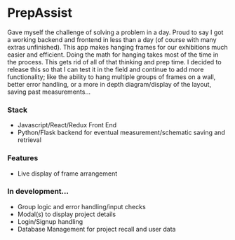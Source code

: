 # PrepAssist

Gave myself the challenge of solving a problem in a day. Proud to say I got a working backend and frontend in less than a day (of course with many extras unfinished). This app makes hanging frames for our exhibitions much easier and efficient. Doing the math for hanging takes most of the time in the process. This gets rid of all of that thinking and prep time. I decided to release this so that I can test it in the field and continue to add more functionality; like the ability to hang multiple groups of frames on a wall, better error handling, or a more in depth diagram/display of the layout, saving past measurements...

### Stack

- Javascript/React/Redux Front End
- Python/Flask backend for eventual measurement/schematic saving and retrieval

### Features

- Live display of frame arrangement

### In development...

- Group logic and error handling/input checks
- Modal(s) to display project details
- Login/Signup handling
- Database Management for project recall and user data

